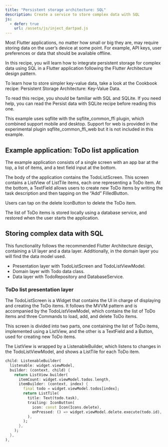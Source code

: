 ```yaml
---
title: "Persistent storage architecture: SQL"
description: Create a service to store complex data with SQL
js:
  - defer: true
    url: /assets/js/inject_dartpad.js
---
```


<?code-excerpt path-base="app-architecture/todo_data_service"?>

Most Flutter applications, no matter how small or big they are, may require storing data on the user’s device at some point. For example, API keys, user preferences or data that should be available offline.

In this recipe, you will learn how to integrate persistent storage for complex data using SQL in a Flutter application following the Flutter Architecture design pattern.

To learn how to store simpler key-value data, take a look at the Cookbook recipe: Persistent Storage Architecture: Key-Value Data.

To read this recipe, you should be familiar with SQL and SQLite. If you need help, you can read the Persist data with SQLite recipe before reading this one.

This example uses sqflite with the sqflite_common_ffi plugin, which combined support mobile and desktop. Support for web is provided in the experimental plugin sqflite_common_ffi_web but it is not included in this example.

## Example application: ToDo list application

The example application consists of a single screen with an app bar at the top, a list of items, and a text field input at the bottom.

<picture>

The body of the application contains the TodoListScreen. This screen contains a ListView of ListTile items, each one representing a ToDo item. At the bottom, a TextField allows users to create new ToDo items by writing the task description and then tapping on the “Add” FilledButton.

Users can tap on the delete IconButton to delete the ToDo item. 

The list of ToDo items is stored locally using a database service, and restored when the user starts the application.

## Storing complex data with SQL

This functionality follows the recommended Flutter Architecture design, containing a UI layer and a data layer. Additionally, in the domain layer you will find the data model used.

- Presentation layer with TodoListScreen and TodoListViewModel.
- Domain layer with Todo data class.
- Data layer with TodoRepository and DatabaseService.

### ToDo list presentation layer

The TodoListScreen is a Widget that contains the UI in charge of displaying and creating the ToDo items. It follows the MVVM pattern and is accompanied by the TodoListViewModel, which contains the list of ToDo items and three Commands to load, add, and delete ToDo items.

This screen is divided into two parts, one containing the list of ToDo items, implemented using a ListView, and the other is a TextField and a Button, used for creating new ToDo items.

The ListView is wrapped by a ListenableBuilder, which listens to changes in the TodoListViewModel, and shows a ListTile for each ToDo item.

<?code-excerpt "lib/ui/todo_list/widgets/todo_list_screen.dart (ListenableBuilder)"?>
```dart
child: ListenableBuilder(
  listenable: widget.viewModel,
  builder: (context, child) {
    return ListView.builder(
      itemCount: widget.viewModel.todos.length,
      itemBuilder: (context, index) {
        final todo = widget.viewModel.todos[index];
        return ListTile(
          title: Text(todo.task),
          trailing: IconButton(
            icon: const Icon(Icons.delete),
            onPressed: () => widget.viewModel.delete.execute(todo.id),
          ),
        );
      },
    );
  },
),
```

